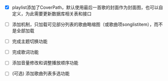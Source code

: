 - [x] playlist添加了CoverPath，默认使用最后一首歌的封面作为封面图，也可以自定义，为此需要更新数据库相关表和接口

- [ ] 添加机制，只加载可见部分列表的歌曲略缩图（或歌曲项songlistitem），而不是全部加载
- [ ] 完成主题切换功能
- [ ] 完成歌词功能
- [ ] 添加音量修改和调整播放顺序功能
- [ ] (可选) 添加歌曲列表多选功能 